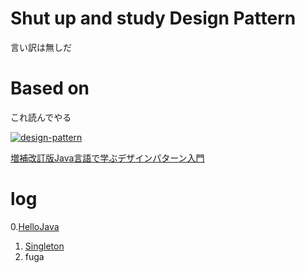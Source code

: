 # Shut up and study Design Pattern

言い訳は無しだ

# Based on

これ読んでやる

[![design-pattern](https://images-na.ssl-images-amazon.com/images/I/51k0udCitAL._SL100_.jpg)](http://www.amazon.co.jp/gp/product/4797327030/ref=as_li_qf_sp_asin_tl?ie=UTF8&camp=247&creative=1211&creativeASIN=4797327030&linkCode=as2&tag=otiai10-22)

[増補改訂版Java言語で学ぶデザインパターン入門](http://www.amazon.co.jp/gp/product/4797327030/ref=as_li_qf_sp_asin_tl?ie=UTF8&camp=247&creative=1211&creativeASIN=4797327030&linkCode=as2&tag=otiai10-22)

# log

0.[HelloJava](http://otiai10.hatenablog.com/entry/2014/07/06/215920)


1. [Singleton](http://otiai10.hatenablog.com/entry/2014/07/23/235632)
2. fuga
